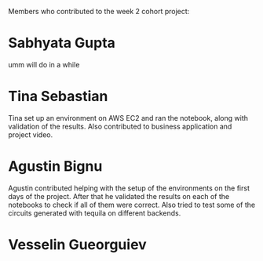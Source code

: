 Members who contributed to the week 2 cohort project:

# Sabhyata Gupta
umm will do in a while 

# Tina Sebastian

Tina set up an environment on AWS EC2 and ran the notebook, along with validation of the results. Also contributed to business application and project video.

# Agustin Bignu
Agustin contributed helping with the setup of the environments on the first days of the project. After that he validated the results on each of the notebooks to check if all of them were correct. Also tried to test some of the circuits generated with tequila on different backends.

# Vesselin Gueorguiev 
